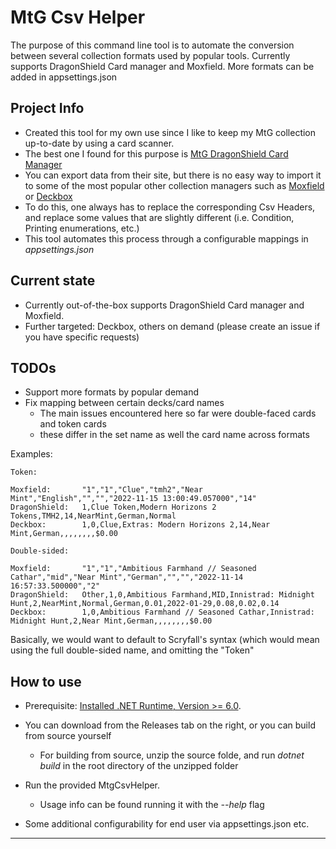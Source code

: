 # MtG Csv Helper

The purpose of this command line tool is to automate the conversion between several collection formats used by popular tools.
Currently supports DragonShield Card manager and Moxfield. More formats can be added in appsettings.json


## Project Info

* Created this tool for my own use since I like to keep my MtG collection up-to-date by using a card scanner.
* The best one I found for this purpose is [MtG DragonShield Card Manager](https://mtg.dragonshield.com/)
* You can export data from their site, but there is no easy way to import it to some of the most popular other collection managers such as [Moxfield](https://www.moxfield.com/collection) or [Deckbox](https://deckbox.org)
* To do this, one always has to replace the corresponding Csv Headers, and replace some values that are slightly different (i.e. Condition, Printing enumerations, etc.)
* This tool automates this process through a configurable mappings in *appsettings.json*

## Current state

* Currently out-of-the-box supports DragonShield Card manager and Moxfield.
* Further targeted: Deckbox, others on demand (please create an issue if you have specific requests)

## TODOs

* Support more formats by popular demand
* Fix mapping between certain decks/card names
	* The main issues encountered here so far were double-faced cards and token cards
	* these differ in the set name as well the card name across formats
	
Examples:

```
Token: 

Moxfield:       "1","1","Clue","tmh2","Near Mint","English","","","2022-11-15 13:00:49.057000","14"
DragonShield:   1,Clue Token,Modern Horizons 2 Tokens,TMH2,14,NearMint,German,Normal
Deckbox:        1,0,Clue,Extras: Modern Horizons 2,14,Near Mint,German,,,,,,,,$0.00

Double-sided:

Moxfield:       "1","1","Ambitious Farmhand // Seasoned Cathar","mid","Near Mint","German","","","2022-11-14 16:57:33.500000","2"
DragonShield:   Other,1,0,Ambitious Farmhand,MID,Innistrad: Midnight Hunt,2,NearMint,Normal,German,0.01,2022-01-29,0.08,0.02,0.14
Deckbox:        1,0,Ambitious Farmhand // Seasoned Cathar,Innistrad: Midnight Hunt,2,Near Mint,German,,,,,,,,$0.00
```

Basically, we would want to default to Scryfall's syntax (which would mean using the full double-sided name, and omitting the "Token"

## How to use

* Prerequisite: [Installed .NET Runtime, Version >= 6.0](https://dotnet.microsoft.com/download/dotnet).
* You can download from the Releases tab on the right, or you can build from source yourself
  * For building from source, unzip the source folde, and run *dotnet build* in the root directory of the unzipped folder

* Run the provided MtgCsvHelper.
	* Usage info can be found running it with the *--help* flag
* Some additional configurability for end user via appsettings.json etc.



----------------

